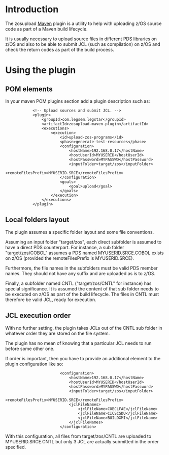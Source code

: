 # Introduction #

The zosupload [Maven](http://maven.apache.org/) plugin is a utility to help with uploading z/OS source code as part of a Maven build lifecycle.

It is usually necessary to upload source files in different PDS libraries on z/OS and also to be able to submit JCL (such as compilation) on z/OS and check the return codes as part of the build process.


# Using the plugin #

## POM elements ##

In your maven POM plugins section add a plugin description such as:

```
            <!-- Upload sources and submit JCL. -->
            <plugin>
                <groupId>com.legsem.legstar</groupId>
                <artifactId>zosupload-maven-plugin</artifactId>
                <executions>
                    <execution>
                        <id>upload-zos-programs</id>
                        <phase>generate-test-resources</phase>
                        <configuration>
                            <hostName>192.168.0.17</hostName>
                            <hostUserId>MYUSERID</hostUserId>
                            <hostPassword>MYPASSWD</hostPassword>
                            <inputFolder>target/zos</inputFolder>
                            <remoteFilesPrefix>MYUSERID.SRCE</remoteFilesPrefix>
                        </configuration>
                        <goals>
                            <goal>upload</goal>
                        </goals>
                    </execution>
                </executions>
            </plugin>

```

## Local folders layout ##

The plugin assumes a specific folder layout and some file conventions.

Assuming an input folder "target/zos", each direct subfolder is assumed to have a direct PDS counterpart. For instance, a sub folder "target/zos/COBOL" assumes a PDS named MYUSERID.SRCE.COBOL exists on z/OS (provided the remoteFilesPrefix is MYUSERID.SRCE).

Furthermore, the file names in the subfolders must be valid PDS member names. They should not have any suffix and are uploaded as is to z/OS.

Finally, a subfolder named CNTL ("target/zos/CNTL" for instance) has special significance. It is assumed the content of that sub folder needs to be executed on z/OS as part of the build lifecycle. The files in CNTL must therefore be valid JCL, ready for execution.

## JCL execution order ##

With no further setting, the plugin takes JCLs out of the CNTL sub folder in whatever order they are stored on the file system.

The plugin has no mean of knowing that a particular JCL needs to run before some other one.

If order is important, then you have to provide an additional element to the plugin configuration like so:

```
                        <configuration>
                            <hostName>192.168.0.17</hostName>
                            <hostUserId>MYUSERID</hostUserId>
                            <hostPassword>MYPASSWD</hostPassword>
                            <inputFolder>target/zos</inputFolder>
                            <remoteFilesPrefix>MYUSERID.SRCE</remoteFilesPrefix>
                            <jclFileNames>
                                <jclFileName>COBCLFAE</jclFileName>
                                <jclFileName>CICSCSDU</jclFileName>
                                <jclFileName>BUILDXMI</jclFileName>
                            </jclFileNames>
                        </configuration>
```

With this configuration, all files from target/zos/CNTL are uploaded to MYUSERID.SRCE.CNTL but only 3 JCL are actually submitted in the order specified.